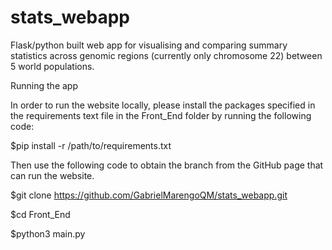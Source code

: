 # stats_webapp
Flask/python built web app for visualising and comparing summary statistics across genomic regions (currently only chromosome 22) between 5 world populations.

Running the app

In order to run the website locally, please install the packages specified in the requirements text file in the Front_End folder by running the following code:

$pip install -r /path/to/requirements.txt

Then use the following code to obtain the branch from the GitHub page that can run the website.

$git clone https://github.com/GabrielMarengoQM/stats_webapp.git

$cd Front_End

$python3 main.py
